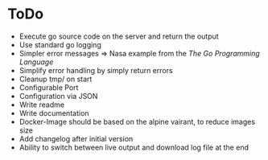 ToDo
====

* Execute go source code on the server and return the output
* Use standard go logging
* Simpler error messages => Nasa example from the *The Go Programming Language*
* Simplify error handling by simply return errors
* Cleanup tmp/ on start
* Configurable Port
* Configuration via JSON
* Write readme
* Write documentation
* Docker-Image should be based on the alpine vairant, to reduce images size
* Add changelog after initial version
* Ability to switch between live output and download log file at the end

